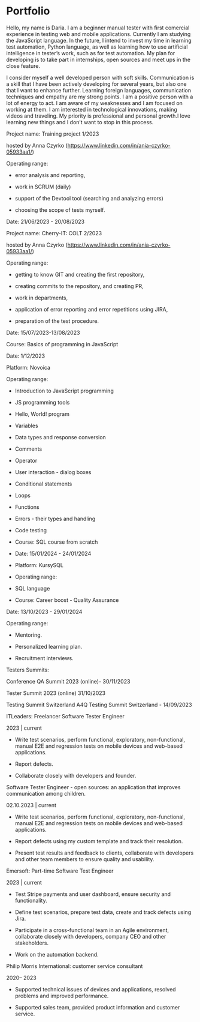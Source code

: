 # Portfolio
Hello, my name is Daria. I am a beginner manual tester with first comercial experience in testing web and mobile applications. Currently I am studying the JavaScript language.  In the future, I intend to invest my time in learning test automation, Python language, as well as learning how to use artificial intelligence in tester’s work, such as for test automation. My plan for developing is to take part in internships, open sources and meet ups in the close feature.

I consider myself a well developed person with soft skills. Communication is a skill that I have been actively developing for several years, but also one that I want to enhance further. Learning foreign languages, communication techniques and empathy are my strong points. I am a positive person with a lot of energy to act. I am aware of my weaknesses and I am focused on working at them. 
I am interested in technological innovations, making videos and traveling. My priority is professional and personal growth.I love learning new things and I don’t want to stop in this process.





Project name: Training project 1/2023

hosted by Anna Czyrko (https://www.linkedin.com/in/ania-czyrko-05933aa1/)

Operating range:

- error analysis and reporting,

- work in SCRUM (daily)

- support of the Devtool tool (searching and analyzing errors)

- choosing the scope of tests myrself.

Date: 21/06/2023 - 20/08/2023

Project name: Cherry-IT: COLT 2/2023

hosted by Anna Czyrko (https://www.linkedin.com/in/ania-czyrko-05933aa1/)

Operating range:

- getting to know GIT and creating the first repository,

- creating commits to the repository, and creating PR,

- work in departments,

- application of error reporting and error repetitions using JIRA,

- preparation of the test procedure.

Date: 15/07/2023-13/08/2023


Course: Basics of programming in JavaScript

Date: 1/12/2023 

Platform: Novoica 

Operating range:

- Introduction to JavaScript programming

- JS programming tools

- Hello, World! program

- Variables

- Data types and response conversion

- Comments

- Operator

- User interaction - dialog boxes

- Conditional statements

- Loops

- Functions

- Errors - their types and handling

- Code testing

- Course: SQL course from scratch

- Date: 15/01/2024 - 24/01/2024

- Platform: KursySQL 

- Operating range:

- SQL language

- Course: Career boost - Quality Assurance 

Date: 13/10/2023 - 29/01/2024

Operating range:

- Mentoring.

- Personalized learning plan.

- Recruitment interviews.

Testers Summits:

Conference QA Summit 2023 (online)- 30/11/2023

Tester Summit 2023 (online)  31/10/2023 

Testing Summit Switzerland A4Q Testing Summit Switzerland - 14/09/2023



ITLeaders: Freelancer Software Tester Engineer 

2023 | current

- Write test scenarios, perform functional, exploratory, non-functional, manual E2E and regression tests on mobile devices and web-based applications.

- Report defects.

- Collaborate closely with developers and founder. 


Software Tester Engineer - open sources: an application that improves communication among children.

02.10.2023 | current

- Write test scenarios, perform functional, exploratory, non-functional, manual E2E and regression tests on mobile devices and web-based applications.

- Report defects using my custom template and track their resolution.

- Present test results and feedback to clients, collaborate with developers and other team members to ensure quality and usability.


Emersoft: Part-time Software Test Engineer 

2023 | current

- Test Stripe payments and user dashboard, ensure security and functionality.

- Define test scenarios, prepare test data, create and track defects using Jira.

- Participate in a cross-functional team in an Agile environment, collaborate closely with developers, company CEO and other stakeholders.

- Work on the automation backend.

Philip Morris International: customer service consultant

2020– 2023

- Supported technical issues of devices and applications, resolved problems and improved performance.

- Supported sales team, provided product information and customer service.




